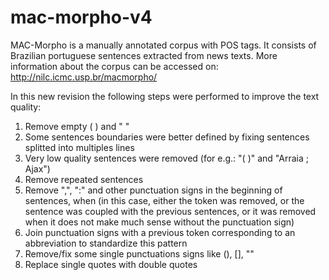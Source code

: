 # mac-morpho-v4
MAC-Morpho is a manually annotated corpus with POS tags. It consists of Brazilian portuguese sentences extracted from news texts. More information about the corpus can be accessed on: http://nilc.icmc.usp.br/macmorpho/

In this new revision the following steps were performed to improve the text quality:

1. Remove empty ( ) and " "
2. Some sentences boundaries were better defined by fixing sentences splitted into multiples lines
3. Very low quality sentences were removed (for e.g.: "( )" and "Arraia ; Ajax")
4. Remove repeated sentences
5. Remove ",", ":" and other punctuation signs in the beginning of sentences, when (in this case, either the token was removed, or the sentence was coupled with the previous sentences, or it was removed when it does not make much sense without the punctuation sign)
6. Join punctuation signs with a previous token corresponding to an abbreviation to standardize this pattern
7. Remove/fix some single punctuations signs like (), [], ""
8. Replace single quotes with double quotes
